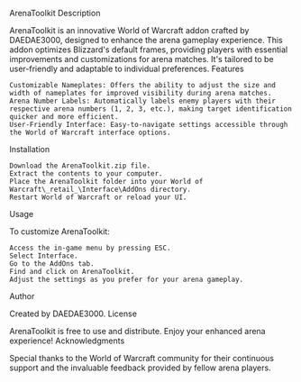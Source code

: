 ArenaToolkit
Description

ArenaToolkit is an innovative World of Warcraft addon crafted by DAEDAE3000, designed to enhance the arena gameplay experience. This addon optimizes Blizzard's default frames, providing players with essential improvements and customizations for arena matches. It's tailored to be user-friendly and adaptable to individual preferences.
Features

    Customizable Nameplates: Offers the ability to adjust the size and width of nameplates for improved visibility during arena matches.
    Arena Number Labels: Automatically labels enemy players with their respective arena numbers (1, 2, 3, etc.), making target identification quicker and more efficient.
    User-Friendly Interface: Easy-to-navigate settings accessible through the World of Warcraft interface options.

Installation

    Download the ArenaToolkit.zip file.
    Extract the contents to your computer.
    Place the ArenaToolkit folder into your World of Warcraft\_retail_\Interface\AddOns directory.
    Restart World of Warcraft or reload your UI.

Usage

To customize ArenaToolkit:

    Access the in-game menu by pressing ESC.
    Select Interface.
    Go to the AddOns tab.
    Find and click on ArenaToolkit.
    Adjust the settings as you prefer for your arena gameplay.

Author

Created by DAEDAE3000.
License

ArenaToolkit is free to use and distribute. Enjoy your enhanced arena experience!
Acknowledgments

Special thanks to the World of Warcraft community for their continuous support and the invaluable feedback provided by fellow arena players.

